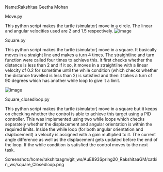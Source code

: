 Name:Rakshitaa Geetha Mohan

Move.py

This python script makes the turtle (simulator) move in a circle. The linear and angular velocities used are 2 and 1.5 respectively. 
![image](https://user-images.githubusercontent.com/59737146/118004315-595fc380-b317-11eb-9bee-270528be587f.png)

Square.py

This python script makes the turtle (simulator) move in a square. It basically moves in a straight line and makes a turn 4 times.
The straightline and turn function were called four times to achieve this. It first checks whether the distance is less than 2 and if 
it so, it moves in a straightline with a linear velocity of 0.2 for sometime until the while condition (which checks whether the 
distance travelled is less than 2) is satisfied and then it takes a turn of 90 degrees which has another while loop to give it a limit.

![image](https://user-images.githubusercontent.com/59737146/118004491-814f2700-b317-11eb-9477-636fd32e46db.png)


Square_closedloop.py

This python script makes the turtle (simulator) move in a square but it keeps on checking whether the control is able to achieve this target
using a PID controller. This was implemented using two while loops which checks separately whether the displacement and angular orientation is within
the required limits. Inside the while loop (for both angular orientation and dsiplacement) a velocity is assigned with a gain multiplied to it. The  current angle difference as well as the 
displacement gets updated before the end of the loop. If the while condition is satisfied the control moves to the next task.

Screenshot:/home/rakshitaagm/git_ws/AuE893Spring20_RakshitaaGM/catkin_ws/square_Closedloop.png


